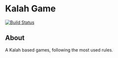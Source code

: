 # Kalah Game
[![Build Status](https://travis-ci.org/arturvt/kalah-game.svg?branch=master)](https://travis-ci.org/arturvt/kalah-game)
## About

A Kalah based games, following the most used rules. 
